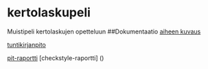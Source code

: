 # kertolaskupeli
Muistipeli kertolaskujen opetteluun
##Dokumentaatio
[aiheen kuvaus](Dokumentaatio/aiheenKuvausJaRakenne.md)  

[tuntikirjanpito](Dokumentaatio/Tuntikirjanpito.md)

[pit-raportti]( https://htmlpreview.github.io/?https://github.com/linili/kertolaskupeli/blob/master/Dokumentaatio/pit-raportti/201606022304/index.html)
[checkstyle-raportti] ()
